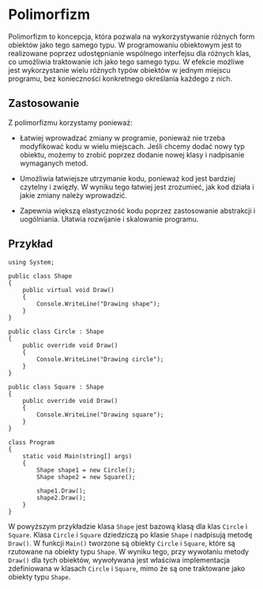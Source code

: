 # Polimorfizm

Polimorfizm to koncepcja, która pozwala na wykorzystywanie różnych form obiektów jako tego samego typu. W programowaniu obiektowym jest to realizowane poprzez udostępnianie wspólnego interfejsu dla różnych klas, co umożliwia traktowanie ich jako tego samego typu. W efekcie możliwe jest wykorzystanie wielu różnych typów obiektów w jednym miejscu programu, bez konieczności konkretnego określania każdego z nich.

## Zastosowanie

Z polimorfizmu korzystamy ponieważ:

- Łatwiej wprowadzać zmiany w programie, ponieważ nie trzeba modyfikować kodu w wielu miejscach. Jeśli chcemy dodać nowy typ obiektu, możemy to zrobić poprzez dodanie nowej klasy i nadpisanie wymaganych metod. 

- Umożliwia łatwiejsze utrzymanie kodu, ponieważ kod jest bardziej czytelny i zwięzły. W wyniku tego łatwiej jest zrozumieć, jak kod działa i jakie zmiany należy wprowadzić.

- Zapewnia większą elastyczność kodu poprzez zastosowanie abstrakcji i uogólniania. Ułatwia rozwijanie i skalowanie programu.

## Przykład

```
using System;

public class Shape
{
    public virtual void Draw()
    {
        Console.WriteLine("Drawing shape");
    }
}

public class Circle : Shape
{
    public override void Draw()
    {
        Console.WriteLine("Drawing circle");
    }
}

public class Square : Shape
{
    public override void Draw()
    {
        Console.WriteLine("Drawing square");
    }
}

class Program
{
    static void Main(string[] args)
    {
        Shape shape1 = new Circle();
        Shape shape2 = new Square();

        shape1.Draw(); 
        shape2.Draw(); 
    }
}
```

W powyższym przykładzie klasa `Shape` jest bazową klasą dla klas `Circle` i `Square`. Klasa `Circle` i `Square` dziedziczą po klasie `Shape` i nadpisują metodę `Draw()`. W funkcji `Main()` tworzone są obiekty `Circle` i `Square`, które są rzutowane na obiekty typu `Shape`. W wyniku tego, przy wywołaniu metody `Draw()` dla tych obiektów, wywoływana jest właściwa implementacja zdefiniowana w klasach `Circle` i `Square`, mimo że są one traktowane jako obiekty typu `Shape`.